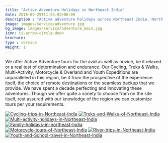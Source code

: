 ```yaml
---
title: "Active Adventure Holidays in Northeast India"
date: 2018-09-29T11:54:02+06:00
description : "Active adventure holidays across Northeast India. North by Northeast journeys offers Cycling, Trekking, Overland, River trips and more."
image: images/service/adventure.jpg
bg_image: images/service/adventure_main.jpg
icon: ti-arrow-circle-down
brochure: 
type : service
Weight: 1
---
```


We offer Active Adventure tours for the avid as well as novice, be it relaxed or a real test of determination and endurance. Our Cycling, Treks & Walks, Multi-Activity, Motorcycle & Overland and Youth Expeditions are unparalleled in this region, be it from the prospective of the experience itself, the choice of remote destinations or the seamless backup that we provide. We have spent a decade perfecting and innovating these adventures. Though we offer quite a variety to choose from on the site itself, rest assured with our knowledge of the region we can customize tours per your requirements.




[![Cycling-trips-in-Northeast-India](/images/service/cycling.jpg)](/cycling/)
[![Treks-and-Walks-of-Northeast-India](/images/service/walking.jpg)](/treks/)
[![Multi-activity-holidays-in-Northeast-India](/images/service/multiactivity.jpg)](/multiactivity/)
[![Family-holidays-in-northeast-India](/images/service/family.jpg)](/family/)
[![Motorcycle-tours-of-Northeast-India](/images/service/motorcycle.jpg)](/motorcycle/)
[![River-trips-in-Northeast-India](/images/service/river.jpg)](/rivertrips/)
[![Youth-and-School-travel-in-Northeast-India](/images/service/youth.jpg)](/youth/)